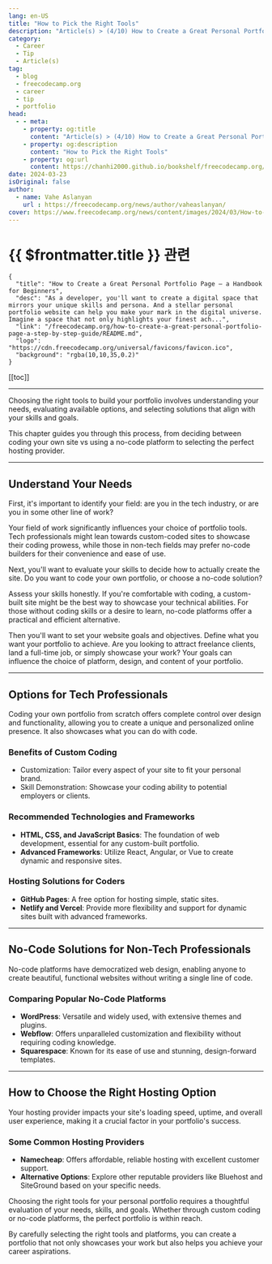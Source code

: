 ```yaml
---
lang: en-US
title: "How to Pick the Right Tools"
description: "Article(s) > (4/10) How to Create a Great Personal Portfolio Page – a Handbook for Beginners" 
category:
  - Career
  - Tip
  - Article(s)
tag:
  - blog
  - freecodecamp.org
  - career
  - tip
  - portfolio
head:
  - - meta:
    - property: og:title
      content: "Article(s) > (4/10) How to Create a Great Personal Portfolio Page – a Handbook for Beginners"
    - property: og:description
      content: "How to Pick the Right Tools"
    - property: og:url
      content: https://chanhi2000.github.io/bookshelf/freecodecamp.org/how-to-create-a-great-personal-portfolio-page-a-step-by-step-guide/how-to-pick-the-right-tools.html
date: 2024-03-23
isOriginal: false
author:
  - name: Vahe Aslanyan
    url : https://freecodecamp.org/news/author/vaheaslanyan/
cover: https://www.freecodecamp.org/news/content/images/2024/03/How-to-Create-a-Great-Personal-Portfolio-Page-Cover--1-.png
---
```


# {{ $frontmatter.title }} 관련

```component VPCard
{
  "title": "How to Create a Great Personal Portfolio Page – a Handbook for Beginners",
  "desc": "As a developer, you'll want to create a digital space that mirrors your unique skills and persona. And a stellar personal portfolio website can help you make your mark in the digital universe.  Imagine a space that not only highlights your finest ach...",
  "link": "/freecodecamp.org/how-to-create-a-great-personal-portfolio-page-a-step-by-step-guide/README.md",
  "logo": "https://cdn.freecodecamp.org/universal/favicons/favicon.ico",
  "background": "rgba(10,10,35,0.2)"
}
```

[[toc]]

---

<SiteInfo
  name="How to Create a Great Personal Portfolio Page – a Handbook for Beginners"
  desc="As a developer, you'll want to create a digital space that mirrors your unique skills and persona. And a stellar personal portfolio website can help you make your mark in the digital universe.  Imagine a space that not only highlights your finest ach..."
  url="https://freecodecamp.org/news/how-to-create-a-great-personal-portfolio-page-a-step-by-step-guide#heading-how-to-pick-the-right-tools"
  logo="https://cdn.freecodecamp.org/universal/favicons/favicon.ico"
  preview="https://freecodecamp.org/news/content/images/2024/03/How-to-Create-a-Great-Personal-Portfolio-Page-Cover--1-.png"/>

Choosing the right tools to build your portfolio involves understanding your needs, evaluating available options, and selecting solutions that align with your skills and goals.

This chapter guides you through this process, from deciding between coding your own site vs using a no-code platform to selecting the perfect hosting provider.

---

## Understand Your Needs

First, it's important to identify your field: are you in the tech industry, or are you in some other line of work?

Your field of work significantly influences your choice of portfolio tools. Tech professionals might lean towards custom-coded sites to showcase their coding prowess, while those in non-tech fields may prefer no-code builders for their convenience and ease of use.

Next, you'll want to evaluate your skills to decide how to actually create the site. Do you want to code your own portfolio, or choose a no-code solution?

Assess your skills honestly. If you're comfortable with coding, a custom-built site might be the best way to showcase your technical abilities. For those without coding skills or a desire to learn, no-code platforms offer a practical and efficient alternative.

Then you'll want to set your website goals and objectives. Define what you want your portfolio to achieve. Are you looking to attract freelance clients, land a full-time job, or simply showcase your work? Your goals can influence the choice of platform, design, and content of your portfolio.

---

## Options for Tech Professionals

Coding your own portfolio from scratch offers complete control over design and functionality, allowing you to create a unique and personalized online presence. It also showcases what you can do with code.

### Benefits of Custom Coding

- Customization: Tailor every aspect of your site to fit your personal brand.
- Skill Demonstration: Showcase your coding ability to potential employers or clients.

### Recommended Technologies and Frameworks

- **HTML, CSS, and JavaScript Basics**: The foundation of web development, essential for any custom-built portfolio.
- **Advanced Frameworks**: Utilize React, Angular, or Vue to create dynamic and responsive sites.

### Hosting Solutions for Coders

- **GitHub Pages**: A free option for hosting simple, static sites.
- **Netlify and Vercel**: Provide more flexibility and support for dynamic sites built with advanced frameworks.

---

## No-Code Solutions for Non-Tech Professionals

No-code platforms have democratized web design, enabling anyone to create beautiful, functional websites without writing a single line of code.

### Comparing Popular No-Code Platforms

- **WordPress**: Versatile and widely used, with extensive themes and plugins.
- **Webflow**: Offers unparalleled customization and flexibility without requiring coding knowledge.
- **Squarespace**: Known for its ease of use and stunning, design-forward templates.

---

## How to Choose the Right Hosting Option

Your hosting provider impacts your site's loading speed, uptime, and overall user experience, making it a crucial factor in your portfolio's success.

### Some Common Hosting Providers

- **Namecheap**: Offers affordable, reliable hosting with excellent customer support.
- **Alternative Options**: Explore other reputable providers like Bluehost and SiteGround based on your specific needs.

Choosing the right tools for your personal portfolio requires a thoughtful evaluation of your needs, skills, and goals. Whether through custom coding or no-code platforms, the perfect portfolio is within reach.

By carefully selecting the right tools and platforms, you can create a portfolio that not only showcases your work but also helps you achieve your career aspirations.
